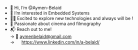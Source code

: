 - 👋 Hi, I’m @Aymen-Belaid
- 👀 I’m interested in Embedded Systems
- 🐱‍🏍 Excited to explore new technologies and always will be ! 
- 🎥 Passionate about cinema and filmography
- 📬 Reach out to me!<br/>
        -> 📧 aymenbelaid@gmail.com </br>
        -> <img src="https://user-images.githubusercontent.com/88536804/164651979-e74bdce6-ac72-47c2-9696-ff128e78a7db.png" width="15" height="15">   https://www.linkedin.com/in/a-belaid/</br>
    
